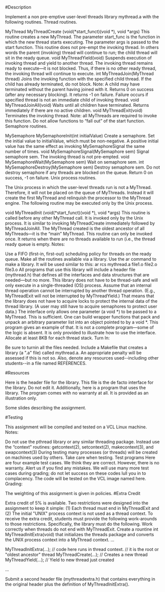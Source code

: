 #Description

Implement a non pre-emptive user-level threads library mythread.a with the following routines.
Thread routines.

MyThread MyThreadCreate (void(*start_funct)(void *), void *args)
This routine creates a new MyThread. The parameter start_func is the function in which the new thread starts executing. The parameter args is passed to the start function. This routine does not pre-empt the invoking thread. In others words the parent (invoking) thread will continue to run; the child thread will sit in the ready queue.
void MyThreadYield(void)
Suspends execution of invoking thread and yield to another thread. The invoking thread remains ready to execute—it is not blocked. Thus, if there is no other ready thread, the invoking thread will continue to execute.
int MyThreadJoin(MyThread thread)
Joins the invoking function with the specified child thread. If the child has already terminated, do not block. Note: A child may have terminated without the parent having joined with it. Returns 0 on success (after any necessary blocking). It returns -1 on failure. Failure occurs if specified thread is not an immediate child of invoking thread.
void MyThreadJoinAll(void)
Waits until all children have terminated. Returns immediately if there are no active children.
void MyThreadExit(void)
Terminates the invoking thread. Note: all MyThreads are required to invoke this function. Do not allow functions to “fall out” of the start function.
Semaphore routines.

MySemaphore MySemaphoreInit(int initialValue)
Create a semaphore. Set the initial value to initialValue, which must be non-negative. A positive initial value has the same effect as invoking MySemaphoreSignal the same number of times.
void MySemaphoreSignal(MySemaphore sem)
Signal semaphore sem. The invoking thread is not pre-empted.
void MySemaphoreWait(MySemaphore sem)
Wait on semaphore sem.
int MySemaphoreDestroy(MySemaphore sem)
Destroy semaphore sem. Do not destroy semaphore if any threads are blocked on the queue. Return 0 on success, -1 on failure.
Unix process routines.

The Unix process in which the user-level threads run is not a MyThread. Therefore, it will not be placed on the queue of MyThreads. Instead it will create the first MyThread and relinquish the processor to the MyThread engine.
The following routine may be executed only by the Unix process.

void MyThreadInit (void(*start_funct)(void *), void *args)
This routine is called before any other MyThread call. It is invoked only by the Unix process. It is similar to invoking MyThreadCreate immediately followed by MyThreadJoinAll. The MyThread created is the oldest ancestor of all MyThreads—it is the “main” MyThread. This routine can only be invoked once. It returns when there are no threads available to run (i.e., the thread ready queue is empty.
Notes:

Use a FIFO (first-in, first-out) scheduling policy for threads on the ready queue.
Make all the routines available via a library. Use the ar command to make a library. It will be used similar to this:
ar rcs mythread.a file1.o file2.o file3.o
All programs that use this library will include a header file (mythread.h) that defines all the interfaces and data structures that are needed—but no more.
This library does not have to be thread-safe and will only execute in a single-threaded (OS) process. Assume that an internal thread operation cannot be interrupted by another thread operation. (E.g., MyThreadExit will not be interrupted by MyThreadYield.) That means that the library does not have to acquire locks to protect the internal data of the thread library. (A user may still have to acquire semaphores to protect user data.)
The interface only allows one parameter (a void *) to be passed to a MyThread. This is sufficient. One can build wrapper functions that pack and unpack an arbitrary parameter list into an object pointed to by a void *. This program gives an example of that. It is not a complete program—some of the logic is absent. It is only provided to illustrate how to use the interface.
Allocate at least 8KB for each thread stack.
Turn In:

Be sure to turnin all the files needed. Include a Makefile that creates a library (a ".a" file) called mythread.a. An appropriate penalty will be assessed if this is not so.
Also, denote any resources used--including other students--in a file named REFERENCES.

#Resources

Here is the header file for the library. This file is the de facto interface for the library. Do not edit it.
Additionally, here is a program that uses the library. The program comes with no warranty at all. It is provided as an illustration only.

Some slides describing the assignment.

#Testing

This assignment will be compiled and tested on a VCL Linux machine.
Notes:

Do not use the pthread library or any similar threading package.
Instead use the “context” routines: getcontext(2), setcontext(2), makecontext(3), and swapcontext(3)
During testing many processes (or threads) will be created on machines used by others. Take care when testing.
Test programs Here are four example test cases. We think they are correct. However, there is no warranty. Alert us if you find any mistakes. We will use many more test cases during grading; do not let success on these codes lull you in to complacency.
The code will be tested on the VCL image named here.
Grading:

The weighting of this assignment is given in policies.
#Extra Credit

Extra credit of 5% is available. Two restrictions were designed into the assignment to keep it simple: (1) Each thread must end in MyThreadExit and (2) The initial "UNIX" process context is not used as a thread context. To receive the extra credit, students must provide the following work-arounds to those restrictions. Specifically, the library must do the following.
Work correctly when threads do not end with MyThreadExit.
Create a rountine int MyThreadInitExtra(void) that initializes the threads package and converts the UNIX process context into a MyThread context.
  ...

  MyThreadInitExtra(...);
  // code here runs in thread context.
  // it is the root or "oldest ancestor" thread
  MyThreadCreate(...); // Creates a new thread
  MyThreadYield(...);  // Yield to new thread just created

  ...
  
Submit a second header file (mythreadextra.h) that contains everything in the original header plus the definition of MyThreadInitExtra().
